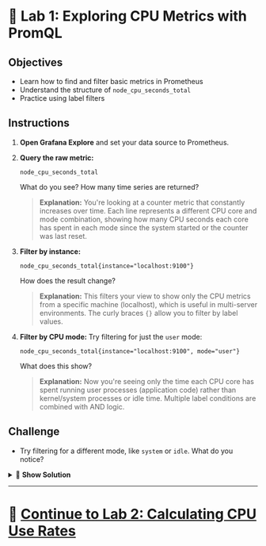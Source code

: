 # 🧩 Lab 1: Exploring CPU Metrics with PromQL

## Objectives
- Learn how to find and filter basic metrics in Prometheus
- Understand the structure of `node_cpu_seconds_total`
- Practice using label filters

## Instructions
1. **Open Grafana Explore** and set your data source to Prometheus.
2. **Query the raw metric:**
   ```promql
   node_cpu_seconds_total
   ```
   What do you see? How many time series are returned?
   
   > **Explanation:** You're looking at a counter metric that constantly increases over time. Each line represents a different CPU core and mode combination, showing how many CPU seconds each core has spent in each mode since the system started or the counter was last reset.
3. **Filter by instance:**
   ```promql
   node_cpu_seconds_total{instance="localhost:9100"}
   ```
   How does the result change?
   
   > **Explanation:** This filters your view to show only the CPU metrics from a specific machine (localhost), which is useful in multi-server environments. The curly braces `{}` allow you to filter by label values.
4. **Filter by CPU mode:**
   Try filtering for just the `user` mode:
   ```promql
   node_cpu_seconds_total{instance="localhost:9100", mode="user"}
   ```
   What does this show?
   
   > **Explanation:** Now you're seeing only the time each CPU core has spent running user processes (application code) rather than kernel/system processes or idle time. Multiple label conditions are combined with AND logic.

## Challenge
- Try filtering for a different mode, like `system` or `idle`. What do you notice?

<details>
<summary>🔮 <b>Show Solution</b></summary>

To filter for different CPU modes, follow these steps:

1. **Filter for system mode:**
   ```promql
   node_cpu_seconds_total{instance="localhost:9100", mode="system"}
   ```
   This shows how much time each CPU core has spent executing system calls and kernel code.

2. **Filter for idle mode:**
   ```promql
   node_cpu_seconds_total{instance="localhost:9100", mode="idle"}
   ```
   This shows how much time each CPU core has spent doing nothing (being idle).

3. **Compare the results:**
   - You'll notice that `idle` mode typically has much higher values than `user` or `system`, as most systems spend the majority of time idle.
   - The `system` mode values are usually lower than `user`, as most workloads spend more time in user applications than in the kernel.
   - Each mode represents a different aspect of CPU time allocation, giving you insight into what your CPU is doing.

By examining different modes, you can understand how your CPU resources are being utilized across different types of operations.

</details>

---

# 🌟 [Continue to Lab 2: Calculating CPU Use Rates](../Beginner/Lab2_CPU_Rates.md)
